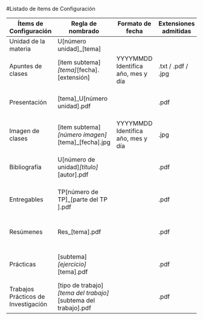 #Listado de ítems de Configuración

| Ítems de Configuración | Regla de nombrado | Formato de fecha | Extensiones admitidas | Ubicación |
|------------------------|-------------------|------------------|-----------------------|-----------|
| Unidad de la materia | U[número unidad]_[tema] |     |     | /    |
| Apuntes de clases | [item subtema]_[tema]_[fecha].[extensión] | YYYYMMDD Identifica año, mes y día | .txt / .pdf / .jpg| /U[número unidad]_[abreviatura nombre unidad]/[tema]/Apuntes    |
| Presentación | [tema]_U[número unidad].pdf |     | .pdf | /U[número unidad]_[abreviatura nombre unidad]/[tema]/Presentacion    |
| Imagen de clases | [item subtema]_[número imagen]_[tema]_[fecha].jpg | YYYYMMDD Identifica año, mes y día | .jpg | /U[número unidad]_[abreviatura nombre unidad]/[tema]/Imágenes    |
| Bibliografía | U[número de unidad]_[título]_[autor].pdf |     | .pdf | /U[número unidad]_[abreviatura nombre unidad]/[tema]/Bibliografía    |
| Entregables | TP[número de TP]_[parte del TP ].pdf |     | .pdf | /U[número unidad]_[abreviatura nombre unidad]/[tema]/Entregable
| Resúmenes | Res_[tema].pdf |     | .pdf | /U[número unidad]_[abreviatura nombre unidad]/[tema]/Resumen
| Prácticas | [subtema]_[ejercicio]_[tema].pdf |     | .pdf | /U[número unidad]_[abreviatura nombre unidad]/[tema]/Practicas
| Trabajos Prácticos de Investigación | [tipo de trabajo]_[tema del trabajo]_[subtema del trabajo].pdf |     | .pdf | /    |
